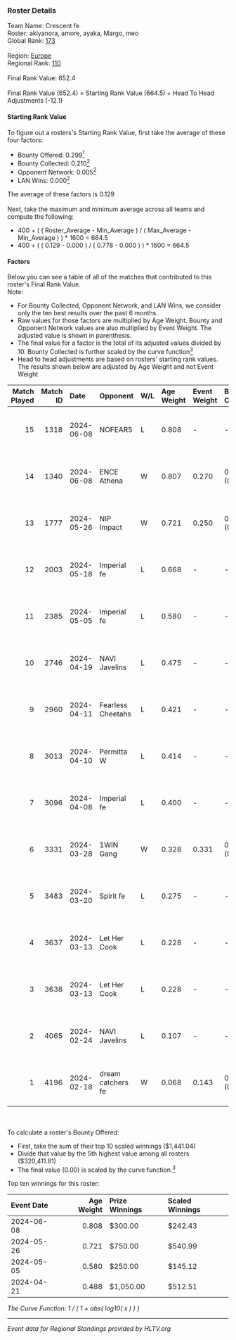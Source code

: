 ### Roster Details<br />
Team Name: Crescent fe<br />
Roster: akiyanora, amore, ayaka, Margo, meo<br />
Global Rank: [173](../standings_global.md)<br />
<br />
Region: [Europe]( ../standings_europe.md)<br />
Regional Rank: [110]( ../standings_europe.md)<br />
<br />
Final Rank Value:  652.4<br />
<br />
Final Rank Value (652.4) = Starting Rank Value (664.5) + Head To Head Adjustments (-12.1)<br />

#### Starting Rank Value<br />
To figure out a rosters's Starting Rank Value, first take the average of these four factors:<br />
- Bounty Offered: 0.299[<sup>1</sup>](#table2)
- Bounty Collected: 0.210[<sup>2</sup>](#table1)
- Opponent Network: 0.005[<sup>2</sup>](#table1)
- LAN Wins: 0.000[<sup>2</sup>](#table1)

The average of these factors is 0.129<br />
<br />
Next, take the maximum and minimum average across all teams and compute the following:<br />
- 400 + ( ( Roster_Average - Min_Average ) / ( Max_Average - Min_Average ) ) * 1600 = 664.5
- 400 + ( ( 0.129 - 0.000 ) / ( 0.778 - 0.000 ) ) * 1600 = 664.5


#### Factors<br />
Below you can see a table of all of the matches that contributed to this roster's Final Rank Value.<br />
Note:<br />

- For Bounty Collected, Opponent Network, and LAN Wins, we consider only the ten best results over the past 6 months.
- Raw values for those factors are multiplied by Age Weight. Bounty and Opponent Network values are also multiplied by Event Weight. The adjusted value is shown in parenthesis.
- The final value for a factor is the total of its adjusted values divided by 10. Bounty Collected is further scaled by the curve function[<sup>3</sup>](#curveFunction)
- Head to head adjustments are based on rosters' starting rank values. The results shown below are adjusted by Age Weight and not Event Weight
<span id="table1"></span><br />


| Match Played | Match ID | Date       | Opponent          | W/L | Age Weight | Event Weight | Bounty Collected | Opponent Network | LAN Wins  | H2H Adj. | Roster                              |
| -: | -: | :- | :- | :- | :- | :- | :- | :- | :- | -: | :- |
|           15 |     1318 | 2024-06-08 | NOFEAR5           | L   | 0.808      | -            | -                | -                | -         |   -12.04 | akiyanora, amore, ayaka, Margo, meo |
|           14 |     1340 | 2024-06-08 | ENCE Athena       | W   | 0.807      | 0.270        | 0.002 (0.001)    | 0.033 (0.007)    | 0 (0.000) |    11.58 | akiyanora, amore, ayaka, Margo, meo |
|           13 |     1777 | 2024-05-26 | NIP Impact        | W   | 0.721      | 0.250        | 0.005 (0.001)    | 0.219 (0.040)    | 0 (0.000) |    13.94 | akiyanora, amore, ayaka, Margo, meo |
|           12 |     2003 | 2024-05-18 | Imperial fe       | L   | 0.668      | -            | -                | -                | -         |    -1.97 | akiyanora, amore, ayaka, Margo, meo |
|           11 |     2385 | 2024-05-05 | Imperial fe       | L   | 0.580      | -            | -                | -                | -         |    -1.74 | akiyanora, amore, ayaka, Margo, meo |
|           10 |     2746 | 2024-04-19 | NAVI Javelins     | L   | 0.475      | -            | -                | -                | -         |    -3.80 | akiyanora, amore, ayaka, Margo, meo |
|            9 |     2960 | 2024-04-11 | Fearless Cheetahs | L   | 0.421      | -            | -                | -                | -         |    -5.80 | akiyanora, amore, ayaka, Margo, meo |
|            8 |     3013 | 2024-04-10 | Permitta W        | L   | 0.414      | -            | -                | -                | -         |    -9.31 | akiyanora, amore, ayaka, Margo, meo |
|            7 |     3096 | 2024-04-08 | Imperial fe       | L   | 0.400      | -            | -                | -                | -         |    -1.36 | akiyanora, amore, ayaka, Margo, meo |
|            6 |     3331 | 2024-03-28 | 1WIN Gang         | W   | 0.328      | 0.331        | 0.001 (0.000)    | 0.016 (0.002)    | 0 (0.000) |     5.08 | akiyanora, amore, ayaka, Margo, meo |
|            5 |     3483 | 2024-03-20 | Spirit fe         | L   | 0.275      | -            | -                | -                | -         |    -4.26 | akiyanora, amore, ayaka, Margo, meo |
|            4 |     3637 | 2024-03-13 | Let Her Cook      | L   | 0.228      | -            | -                | -                | -         |    -1.33 | akiyanora, amore, ayaka, Margo, meo |
|            3 |     3638 | 2024-03-13 | Let Her Cook      | L   | 0.228      | -            | -                | -                | -         |    -1.32 | akiyanora, amore, ayaka, Margo, meo |
|            2 |     4065 | 2024-02-24 | NAVI Javelins     | L   | 0.107      | -            | -                | -                | -         |    -1.01 | akiyanora, amore, ayaka, Margo, meo |
|            1 |     4196 | 2024-02-18 | dream catchers fe | W   | 0.068      | 0.143        | 0.016 (0.000)    | 0.167 (0.002)    | 0 (0.000) |     1.23 | akiyanora, amore, ayaka, Margo, meo |

<br />
<span id="table2"></span><br />
To calculate a roster's Bounty Offered:<br />

- First, take the sum of their top 10 scaled winnings ($1,441.04)
- Divide that value by the 5th highest value among all rosters ($320,411.81)
- The final value (0.00) is scaled by the curve function.[<sup>3</sup>](#curveFunction)

Top ten winnings for this roster:<br />

| Event Date | Age Weight | Prize Winnings | Scaled Winnings |
| :- | -: | :- | :- |
| 2024-06-08 |      0.808 | $300.00        | $242.43         |
| 2024-05-26 |      0.721 | $750.00        | $540.99         |
| 2024-05-05 |      0.580 | $250.00        | $145.12         |
| 2024-04-21 |      0.488 | $1,050.00      | $512.51         |


<span id="curveFunction"></span>_The Curve Function: 1 / ( 1 + abs( log10( x ) ) )_<br />

---
_Event data for Regional Standings provided by HLTV.org_<br />
